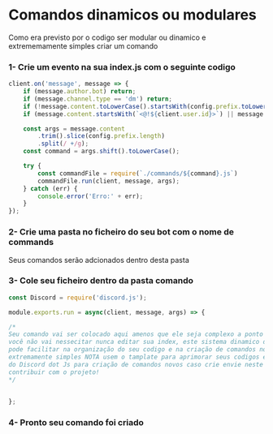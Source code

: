 # Comandos dinamicos ou modulares

Como era previsto por o codigo ser modular ou dinamico
e extrememamente simples criar um comando


### 1-   Crie um evento na sua index.js com o seguinte codigo ###

```javascript
client.on('message', message => {
    if (message.author.bot) return;
    if (message.channel.type == 'dm') return;
    if (!message.content.toLowerCase().startsWith(config.prefix.toLowerCase())) return;
    if (message.content.startsWith(`<@!${client.user.id}>`) || message.content.startsWith(`<@${client.user.id}>`)) return;

    const args = message.content
        .trim().slice(config.prefix.length)
        .split(/ +/g);
    const command = args.shift().toLowerCase();

    try {
        const commandFile = require(`./commands/${command}.js`)
        commandFile.run(client, message, args);
    } catch (err) {
        console.error('Erro:' + err);
    }
});
```

### 2-   Crie uma pasta no ficheiro do seu bot com o nome de **commands**  ###



Seus comandos serão adcionados dentro desta pasta


### 3- Cole seu ficheiro dentro da pasta comando ###


```javascript
const Discord = require('discord.js');

module.exports.run = async(client, message, args) => {

/*
Seu comando vai ser colocado aqui amenos que ele seja complexo a ponto de nessecitar de um evento,
você não vai nessecitar nunca editar sua index, este sistema dinamico de criação de comandos 
pode facilitar na organização do seu codigo e na criação de comandos novos. este sistema e 
extremamente simples NOTA usem o tamplate para aprimorar seus codigos e use a biblioteca 
do Discord dot Js para criação de comandos novos caso crie envie neste repositorio para poder
contribuir com o projeto!
*/

    
};
```

### 4- Pronto seu comando foi criado ###
